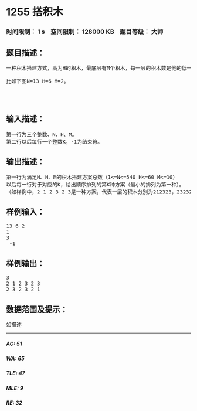 # 1255 搭积木   
### 时间限制： 1 s&nbsp;&nbsp;&nbsp;&nbsp;空间限制： 128000 KB&nbsp;&nbsp;&nbsp;&nbsp;题目等级： 大师  
## 题目描述：  

<pre>
一种积木搭建方式，高为H的积木，最底层有M个积木，每一层的积木数是他的低一层的积木数+1或-1。总共有N个积木。（且每行积木数不超过10）
 
比如下图N=13 H=6 M=2。
  


</pre>
  
  
## 输入描述：  

<pre>
第一行为三个整数、N、H、M。
第二行以后每行一个整数K，-1为结束符。
</pre>
  
  
## 输出描述：  

<pre>
第一行为满足N、H、M的积木搭建方案总数（1<=N<=540 H<=60 M<=10）
以后每一行对于对应的K，给出顺序排列的第K种方案（最小的排列为第一种）。
（如样例中，2 1 2 3 2 3是一种方案，代表一层的积木分别为212323，232321也是一种方案，212323比232321要小，每个状态之间是可比的，第一个数小的排前面，第一个数相等的就看第二个数。那么所有方案就有一个顺序了，这里的K就是求第K个按顺序排列的方案）
</pre>
  
  
## 样例输入：  

<pre>
13 6 2
1
3
 -1
</pre>
  
  
## 样例输出：  

<pre>
3
2 1 2 3 2 3
2 3 2 3 2 1
</pre>
  
  
## 数据范围及提示：  

<pre>
如描述
</pre>
  
  
***  

##### AC: 51  
##### WA: 65  
##### TLE: 47  
##### MLE: 9  
##### RE: 32  
